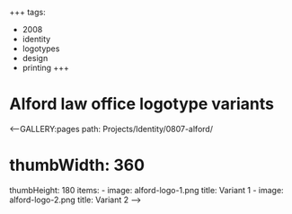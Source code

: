 +++
tags:
  - 2008
  - identity
  - logotypes
  - design
  - printing
+++

# Alford law office logotype variants

<--GALLERY:pages
  path: Projects/Identity/0807-alford/
  # thumbWidth: 360
  thumbHeight: 180
  items:
    -
      image: alford-logo-1.png
      title: Variant 1
    -
      image: alford-logo-2.png
      title: Variant 2
-->
